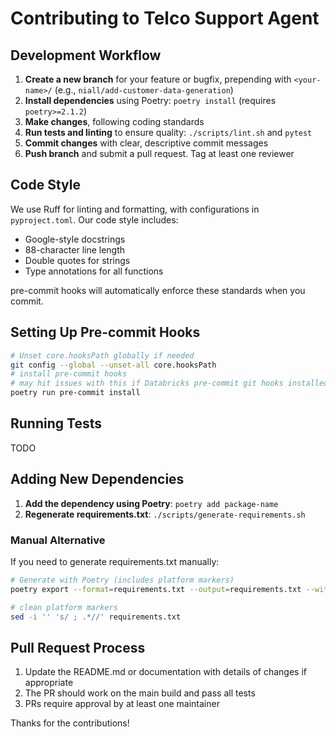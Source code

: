 # Contributing to Telco Support Agent

## Development Workflow

1. **Create a new branch** for your feature or bugfix, prepending with `<your-name>/` (e.g., `niall/add-customer-data-generation`)
2. **Install dependencies** using Poetry: `poetry install` (requires `poetry>=2.1.2`)
3. **Make changes**, following coding standards
4. **Run tests and linting** to ensure quality: `./scripts/lint.sh` and `pytest`
5. **Commit changes** with clear, descriptive commit messages
6. **Push branch** and submit a pull request. Tag at least one reviewer

## Code Style

We use Ruff for linting and formatting, with configurations in `pyproject.toml`. Our code style includes:

- Google-style docstrings
- 88-character line length
- Double quotes for strings
- Type annotations for all functions

pre-commit hooks will automatically enforce these standards when you commit.

## Setting Up Pre-commit Hooks

```bash
# Unset core.hooksPath globally if needed
git config --global --unset-all core.hooksPath
# install pre-commit hooks
# may hit issues with this if Databricks pre-commit git hooks installed. Can skip
poetry run pre-commit install
```

## Running Tests

TODO

## Adding New Dependencies

1. **Add the dependency using Poetry**: `poetry add package-name`
2. **Regenerate requirements.txt**: `./scripts/generate-requirements.sh`

### Manual Alternative
If you need to generate requirements.txt manually:

```bash
# Generate with Poetry (includes platform markers)
poetry export --format=requirements.txt --output=requirements.txt --without-hashes --only main

# clean platform markers
sed -i '' 's/ ; .*//' requirements.txt
```

## Pull Request Process

1. Update the README.md or documentation with details of changes if appropriate
2. The PR should work on the main build and pass all tests
3. PRs require approval by at least one maintainer

Thanks for the contributions!